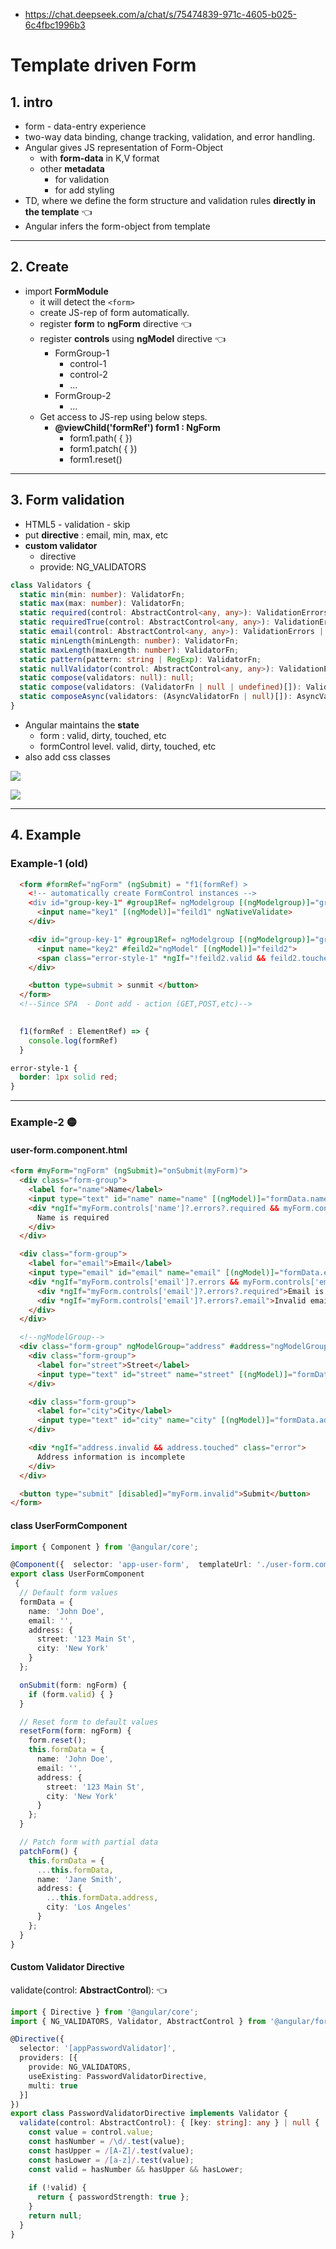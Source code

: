 - https://chat.deepseek.com/a/chat/s/75474839-971c-4605-b025-6c4fbc1996b3

# Template driven Form
## 1. intro
- form - data-entry experience
- two-way data binding, change tracking, validation, and error handling.
- Angular gives JS representation of Form-Object
  - with **form-data** in K,V format  
  - other **metadata** 
    - for validation
    - for add styling
- TD, where we define the form structure and validation rules **directly in the template** :point_left:
- Angular infers the form-object from template
---


## 2. Create
- import **FormModule**
  - it will detect the `<form>` 
  - create JS-rep of form automatically. 
  - register **form** to **ngForm** directive :point_left:
  - register **controls** using **ngModel** directive :point_left:
    - FormGroup-1
      - control-1
      - control-2
      - ...
    - FormGroup-2
      - ...
  - Get access to JS-rep using below steps.
    - **@viewChild('formRef') form1 : NgForm**
      - form1.path( { })
      - form1.patch( { })
      - form1.reset()
---
## 3. Form validation
- HTML5 -  validation  - skip
- put **directive** : email, min, max, etc
- **custom validator**
  - directive 
  - provide: NG_VALIDATORS

```typescript
class Validators {
  static min(min: number): ValidatorFn;
  static max(max: number): ValidatorFn;
  static required(control: AbstractControl<any, any>): ValidationErrors | null;
  static requiredTrue(control: AbstractControl<any, any>): ValidationErrors | null;
  static email(control: AbstractControl<any, any>): ValidationErrors | null;
  static minLength(minLength: number): ValidatorFn;
  static maxLength(maxLength: number): ValidatorFn;
  static pattern(pattern: string | RegExp): ValidatorFn;
  static nullValidator(control: AbstractControl<any, any>): ValidationErrors | null;
  static compose(validators: null): null;
  static compose(validators: (ValidatorFn | null | undefined)[]): ValidatorFn | null;
  static composeAsync(validators: (AsyncValidatorFn | null)[]): AsyncValidatorFn | null;
}
```

- Angular maintains the **state**  
  - form  : valid, dirty, touched, etc
  - formControl level. valid, dirty, touched, etc
- also add css classes

![](../../99_archive/999_assets/form3.PNG)

![](../../99_archive/999_assets/form4.PNG)

---
## 4. Example
### Example-1 (old)
```html
  <form #formRef="ngForm" (ngSubmit) = "f1(formRef) > 
    <!-- automatically create FormControl instances -->
    <div id="group-key-1" #group1Ref= ngModelgroup [(ngModelgroup)]="group-1-data">
      <input name="key1" [(ngModel)]="feild1" ngNativeValidate>
    </div>

    <div id="group-key-1" #group1Ref= ngModelgroup [(ngModelgroup)]="group-1-data">
      <input name="key2" #feild2="ngModel" [(ngModel)]="feild2">
      <span class="error-style-1" *ngIf="!feild2.valid && feild2.touched">Please enter a valid email!</span>
    </div>

    <button type=submit > sunmit </button>
  </form> 
  <!--Since SPA  - Dont add - action (GET,POST,etc)-->
  
``` 
```typescript
  f1(formRef : ElementRef) => { 
    console.log(formRef)
  }
```
```css
error-style-1 {
  border: 1px solid red;
}
```
---
### Example-2 :yellow_circle:
#### user-form.component.html
```html
<form #myForm="ngForm" (ngSubmit)="onSubmit(myForm)">
  <div class="form-group">
    <label for="name">Name</label>
    <input type="text" id="name" name="name" [(ngModel)]="formData.name" required>
    <div *ngIf="myForm.controls['name']?.errors?.required && myForm.controls['name']?.touched">
      Name is required
    </div>
  </div>

  <div class="form-group">
    <label for="email">Email</label>
    <input type="email" id="email" name="email" [(ngModel)]="formData.email" required email>
    <div *ngIf="myForm.controls['email']?.errors && myForm.controls['email']?.touched">
      <div *ngIf="myForm.controls['email']?.errors?.required">Email is required</div>
      <div *ngIf="myForm.controls['email']?.errors?.email">Invalid email format</div>
    </div>
  </div>

  <!--ngModelGroup-->
  <div class="form-group" ngModelGroup="address" #address="ngModelGroup">
    <div class="form-group">
      <label for="street">Street</label>
      <input type="text" id="street" name="street" [(ngModel)]="formData.address.street" required>
    </div>

    <div class="form-group">
      <label for="city">City</label>
      <input type="text" id="city" name="city" [(ngModel)]="formData.address.city" required>
    </div>

    <div *ngIf="address.invalid && address.touched" class="error">
      Address information is incomplete
    </div>
  </div>

  <button type="submit" [disabled]="myForm.invalid">Submit</button>
</form>
```

#### class UserFormComponent
```typescript
import { Component } from '@angular/core';

@Component({  selector: 'app-user-form',  templateUrl: './user-form.component.html'})
export class UserFormComponent
 {
  // Default form values
  formData = {
    name: 'John Doe',
    email: '',
    address: {
      street: '123 Main St',
      city: 'New York'
    }
  };

  onSubmit(form: ngForm) {
    if (form.valid) { }
  }

  // Reset form to default values
  resetForm(form: ngForm) {
    form.reset();
    this.formData = {
      name: 'John Doe',
      email: '',
      address: {
        street: '123 Main St',
        city: 'New York'
      }
    };
  }

  // Patch form with partial data
  patchForm() {
    this.formData = {
      ...this.formData,
      name: 'Jane Smith',
      address: {
        ...this.formData.address,
        city: 'Los Angeles'
      }
    };
  }
}
```

#### Custom Validator Directive
validate(control: **AbstractControl**): :point_left:
```typescript
import { Directive } from '@angular/core';
import { NG_VALIDATORS, Validator, AbstractControl } from '@angular/forms';

@Directive({
  selector: '[appPasswordValidator]',
  providers: [{
    provide: NG_VALIDATORS,
    useExisting: PasswordValidatorDirective,
    multi: true
  }]
})
export class PasswordValidatorDirective implements Validator {
  validate(control: AbstractControl): { [key: string]: any } | null {
    const value = control.value;
    const hasNumber = /\d/.test(value);
    const hasUpper = /[A-Z]/.test(value);
    const hasLower = /[a-z]/.test(value);
    const valid = hasNumber && hasUpper && hasLower;
    
    if (!valid) {
      return { passwordStrength: true };
    }
    return null;
  }
}
```








